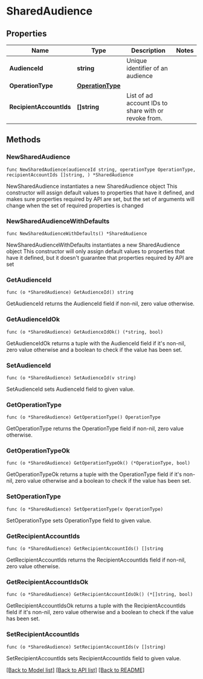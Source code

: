 # SharedAudience

## Properties

Name | Type | Description | Notes
------------ | ------------- | ------------- | -------------
**AudienceId** | **string** | Unique identifier of an audience | 
**OperationType** | [**OperationType**](OperationType.md) |  | 
**RecipientAccountIds** | **[]string** | List of ad account IDs to share with or revoke from. | 

## Methods

### NewSharedAudience

`func NewSharedAudience(audienceId string, operationType OperationType, recipientAccountIds []string, ) *SharedAudience`

NewSharedAudience instantiates a new SharedAudience object
This constructor will assign default values to properties that have it defined,
and makes sure properties required by API are set, but the set of arguments
will change when the set of required properties is changed

### NewSharedAudienceWithDefaults

`func NewSharedAudienceWithDefaults() *SharedAudience`

NewSharedAudienceWithDefaults instantiates a new SharedAudience object
This constructor will only assign default values to properties that have it defined,
but it doesn't guarantee that properties required by API are set

### GetAudienceId

`func (o *SharedAudience) GetAudienceId() string`

GetAudienceId returns the AudienceId field if non-nil, zero value otherwise.

### GetAudienceIdOk

`func (o *SharedAudience) GetAudienceIdOk() (*string, bool)`

GetAudienceIdOk returns a tuple with the AudienceId field if it's non-nil, zero value otherwise
and a boolean to check if the value has been set.

### SetAudienceId

`func (o *SharedAudience) SetAudienceId(v string)`

SetAudienceId sets AudienceId field to given value.


### GetOperationType

`func (o *SharedAudience) GetOperationType() OperationType`

GetOperationType returns the OperationType field if non-nil, zero value otherwise.

### GetOperationTypeOk

`func (o *SharedAudience) GetOperationTypeOk() (*OperationType, bool)`

GetOperationTypeOk returns a tuple with the OperationType field if it's non-nil, zero value otherwise
and a boolean to check if the value has been set.

### SetOperationType

`func (o *SharedAudience) SetOperationType(v OperationType)`

SetOperationType sets OperationType field to given value.


### GetRecipientAccountIds

`func (o *SharedAudience) GetRecipientAccountIds() []string`

GetRecipientAccountIds returns the RecipientAccountIds field if non-nil, zero value otherwise.

### GetRecipientAccountIdsOk

`func (o *SharedAudience) GetRecipientAccountIdsOk() (*[]string, bool)`

GetRecipientAccountIdsOk returns a tuple with the RecipientAccountIds field if it's non-nil, zero value otherwise
and a boolean to check if the value has been set.

### SetRecipientAccountIds

`func (o *SharedAudience) SetRecipientAccountIds(v []string)`

SetRecipientAccountIds sets RecipientAccountIds field to given value.



[[Back to Model list]](../README.md#documentation-for-models) [[Back to API list]](../README.md#documentation-for-api-endpoints) [[Back to README]](../README.md)


